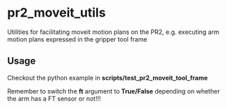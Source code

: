 # pr2_moveit_utils #

Utilities for facilitating moveit motion plans on the PR2, e.g. executing arm motion plans expressed in the gripper tool frame


## Usage ##

Checkout the python example in **scripts/test_pr2_moveit_tool_frame**

Remember to switch the **ft** argument to **True/False** depending on whether the arm has a FT sensor or not!!!